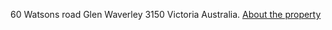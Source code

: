 60 Watsons road Glen Waverley 3150 Victoria Australia.
<a href="https://www.change.org/p/monash-council-save-the-milkbar-defend-local-business"> About the property</a>
